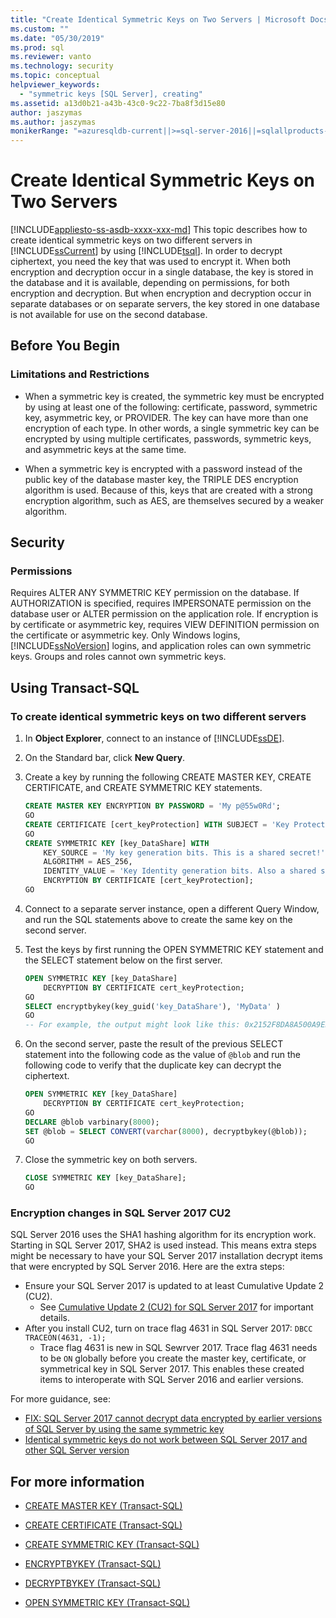 ```yaml
---
title: "Create Identical Symmetric Keys on Two Servers | Microsoft Docs"
ms.custom: ""
ms.date: "05/30/2019"
ms.prod: sql
ms.reviewer: vanto
ms.technology: security
ms.topic: conceptual
helpviewer_keywords: 
  - "symmetric keys [SQL Server], creating"
ms.assetid: a13d0b21-a43b-43c0-9c22-7ba8f3d15e80
author: jaszymas
ms.author: jaszymas
monikerRange: "=azuresqldb-current||>=sql-server-2016||=sqlallproducts-allversions||>=sql-server-linux-2017||=azuresqldb-mi-current"
---
```

# Create Identical Symmetric Keys on Two Servers
[!INCLUDE[appliesto-ss-asdb-xxxx-xxx-md](../../../includes/appliesto-ss-asdb-xxxx-xxx-md.md)]
  This topic describes how to create identical symmetric keys on two different servers in [!INCLUDE[ssCurrent](../../../includes/sscurrent-md.md)] by using [!INCLUDE[tsql](../../../includes/tsql-md.md)]. In order to decrypt ciphertext, you need the key that was used to encrypt it. When both encryption and decryption occur in a single database, the key is stored in the database and it is available, depending on permissions, for both encryption and decryption. But when encryption and decryption occur in separate databases or on separate servers, the key stored in one database is not available for use on the second database.
  
## Before You Begin  
  
### Limitations and Restrictions  
  
- When a symmetric key is created, the symmetric key must be encrypted by using at least one of the following: certificate, password, symmetric key, asymmetric key, or PROVIDER. The key can have more than one encryption of each type. In other words, a single symmetric key can be encrypted by using multiple certificates, passwords, symmetric keys, and asymmetric keys at the same time.  
  
- When a symmetric key is encrypted with a password instead of the public key of the database master key, the TRIPLE DES encryption algorithm is used. Because of this, keys that are created with a strong encryption algorithm, such as AES, are themselves secured by a weaker algorithm.  
  
## Security  
  
### Permissions  
 Requires ALTER ANY SYMMETRIC KEY permission on the database. If AUTHORIZATION is specified, requires IMPERSONATE permission on the database user or ALTER permission on the application role. If encryption is by certificate or asymmetric key, requires VIEW DEFINITION permission on the certificate or asymmetric key. Only Windows logins, [!INCLUDE[ssNoVersion](../../../includes/ssnoversion-md.md)] logins, and application roles can own symmetric keys. Groups and roles cannot own symmetric keys.  
  
## Using Transact-SQL  
  
### To create identical symmetric keys on two different servers  
  
1. In **Object Explorer**, connect to an instance of [!INCLUDE[ssDE](../../../includes/ssde-md.md)].  
  
2. On the Standard bar, click **New Query**.  
  
3. Create a key by running the following CREATE MASTER KEY, CREATE CERTIFICATE, and CREATE SYMMETRIC KEY statements.  
  
    ```sql
    CREATE MASTER KEY ENCRYPTION BY PASSWORD = 'My p@55w0Rd';  
    GO  
    CREATE CERTIFICATE [cert_keyProtection] WITH SUBJECT = 'Key Protection';  
    GO  
    CREATE SYMMETRIC KEY [key_DataShare] WITH  
        KEY_SOURCE = 'My key generation bits. This is a shared secret!',  
        ALGORITHM = AES_256,   
        IDENTITY_VALUE = 'Key Identity generation bits. Also a shared secret'  
        ENCRYPTION BY CERTIFICATE [cert_keyProtection];  
    GO  
    ```  
  
4. Connect to a separate server instance, open a different Query Window, and run the SQL statements above to create the same key on the second server.  
  
5. Test the keys by first running the OPEN SYMMETRIC KEY statement and the SELECT statement below on the first server.  
  
    ```sql
    OPEN SYMMETRIC KEY [key_DataShare]   
        DECRYPTION BY CERTIFICATE cert_keyProtection;  
    GO  
    SELECT encryptbykey(key_guid('key_DataShare'), 'MyData' )  
    GO  
    -- For example, the output might look like this: 0x2152F8DA8A500A9EDC2FAE26D15C302DA70D25563DAE7D5D1102E3056CE9EF95CA3E7289F7F4D0523ED0376B155FE9C3  
    ```  
  
6. On the second server, paste the result of the previous SELECT statement into the following code as the value of `@blob` and run the following code to verify that the duplicate key can decrypt the ciphertext.  
  
    ```sql
    OPEN SYMMETRIC KEY [key_DataShare]   
        DECRYPTION BY CERTIFICATE cert_keyProtection;  
    GO  
    DECLARE @blob varbinary(8000);  
    SET @blob = SELECT CONVERT(varchar(8000), decryptbykey(@blob));  
    GO  
    ```  
  
7. Close the symmetric key on both servers.  
  
    ```sql
    CLOSE SYMMETRIC KEY [key_DataShare];  
    GO  
    ```  

### Encryption changes in SQL Server 2017 CU2

SQL Server 2016 uses the SHA1 hashing algorithm for its encryption work. Starting in SQL Server 2017, SHA2 is used instead. This means extra steps might be necessary to have your SQL Server 2017 installation decrypt items that were encrypted by SQL Server 2016. Here are the extra steps:

- Ensure your SQL Server 2017 is updated to at least Cumulative Update 2 (CU2).
  - See [Cumulative Update 2 (CU2) for SQL Server 2017](https://support.microsoft.com/help/4052574) for important details.
- After you install CU2, turn on trace flag 4631 in SQL Server 2017: `DBCC TRACEON(4631, -1);`
  - Trace flag 4631 is new in SQL Sewrver 2017. Trace flag 4631 needs to be `ON` globally before you create the master key, certificate, or symmetrical key in SQL Server 2017. This enables these created items to interoperate with SQL Server 2016 and earlier versions.

For more guidance, see:

- [FIX: SQL Server 2017 cannot decrypt data encrypted by earlier versions of SQL Server by using the same symmetric key](https://support.microsoft.com/help/4053407/sql-server-2017-cannot-decrypt-data-encrypted-by-earlier-versions)
- [Identical symmetric keys do not work between SQL Server 2017 and other SQL Server version](https://feedback.azure.com/forums/908035-sql-server/suggestions/33116269-identical-symmetric-keys-do-not-work-between-sql-s) <!-- Issue 2225. Thank you Stephen W and Sam Rueby. -->

## For more information

-   [CREATE MASTER KEY &#40;Transact-SQL&#41;](../../../t-sql/statements/create-master-key-transact-sql.md)  
  
-   [CREATE CERTIFICATE &#40;Transact-SQL&#41;](../../../t-sql/statements/create-certificate-transact-sql.md)  
  
-   [CREATE SYMMETRIC KEY &#40;Transact-SQL&#41;](../../../t-sql/statements/create-symmetric-key-transact-sql.md)  
  
-   [ENCRYPTBYKEY &#40;Transact-SQL&#41;](../../../t-sql/functions/encryptbykey-transact-sql.md)  
  
-   [DECRYPTBYKEY &#40;Transact-SQL&#41;](../../../t-sql/functions/decryptbykey-transact-sql.md)  
  
-   [OPEN SYMMETRIC KEY &#40;Transact-SQL&#41;](../../../t-sql/statements/open-symmetric-key-transact-sql.md)  
